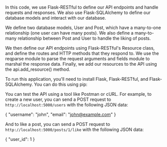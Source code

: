 
In this code, we use Flask-RESTful to define our API endpoints and handle requests and responses. We also use Flask-SQLAlchemy to define our database models and interact with our database.

We define two database models, User and Post, which have a many-to-one relationship (one user can have many posts). We also define a many-to-many relationship between Post and User to handle the liking of posts.

We then define our API endpoints using Flask-RESTful's Resource class, and define the routes and HTTP methods that they respond to. We use the reqparse module to parse the request arguments and fields module to marshal the response data. Finally, we add our resources to the API using the api.add_resource() method.

To run this application, you'll need to install Flask, Flask-RESTful, and Flask-SQLAlchemy. You can do this using pip:


You can test the API using a tool like Postman or cURL. For example, to create a new user, you can send a POST request to `http://localhost:5000/users` with the following JSON data:

{
"username": "john",
"email": "john@example.com"
}



And to like a post, you can send a POST request to `http://localhost:5000/posts/1/like` with the following JSON data:

{
"user_id": 1
}


